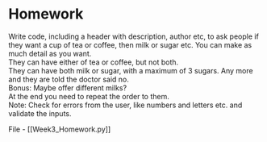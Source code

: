 # Homework
Write code, including a header with description, author etc, to ask people if they want a cup of tea or coffee, then milk or sugar etc. You can make as much detail as you want.  
They can have either of tea or coffee, but not both.  
They can have both milk or sugar, with a maximum of 3 sugars. Any more and they are told the doctor said no.  
Bonus: Maybe offer different milks?  
At the end you need to repeat the order to them.   
Note: Check for errors from the user, like numbers and letters etc. and validate the inputs.

File - [[Week3_Homework.py]]


